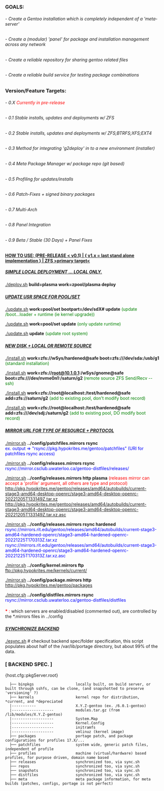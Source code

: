 ### GOALS:
###### - Create a Gentoo installation which is completely independent of a 'meta-server'
###### - Create a (modular) 'panel' for package and installation management across any network
###### - Create a reliable repository for sharing gentoo related files
###### - Create a reliable build service for testing package combinations

### Version/Feature Targets:
###### - 0.X <span style="color:red">Currently in pre-release</span>
###### - 0.1 Stable installs, updates and deployments w/ ZFS 
###### - 0.2 Stable installs, updates and deployments w/ ZFS;BTRFS;XFS;EXT4
###### - 0.3 Method for integrating 'g2deploy' in to a new environment (installer)
###### - 0.4 Meta Package Manager w/ package repo (git based)
###### - 0.5 Profiling for updates/installs
###### - 0.6 Patch-Fixes + signed binary packages
###### - 0.7 Multi-Arch
###### - 0.8 Panel Integration
###### - 0.9 Beta / Stable (30 Days) + Panel Fixes




#### <u>HOW TO USE: (PRE-RELEASE < v0.1) | { v1.x = last stand alone implementation } | ZFS >primary target< </u>
##### <u>SIMPLE LOCAL DEPLOYMENT ... LOCAL ONLY.</u>
  <u>./deploy.sh</u> <b>build=plasma work=zpool/plasma deploy</b>
  
###
##### <u>UPDATE USR SPACE FOR POOL/SET</u>

  <u>./update.sh</u> <b>work=pool/set bootpart=/dev/sdX# update</b><span style="color:green"> (update /boot...loader + runtime (ie kernel upgrade))</span>

  <u>./update.sh</u> <b>work=pool/set update</b><span style="color:green"> (only update runtime)</span>

  <u>./update.sh</u> <b>update</b><span style="color:green"> (update root system)</span>

###
##### <u>NEW DISK + LOCAL OR REMOTE SOURCE</u>

  <u>./install.sh</u> <b>work=zfs://wSys/hardened@safe boot=zfs:///dev/sda:/usb/g1 </b><span style="color:green">(standard installation)</span>

  <u>./install.sh</u> <b>work=zfs://root@10.1.0.1:/wSys/gnome@safe boot=zfs:///dev/nvme0n1:/saturn/g2 </b><span style="color:green">(remote source ZFS Send/Recv --ssh) </span>
  
  <u>./install.sh</u> <b>work=zfs://root@localhost:/test/hardened@safe add=zfs://saturn/g2</b> <span style="color:green">(add to existing pool, don't modify boot record)</span> <span style="color:red"></span>

  <u>./install.sh</u> <b>work=zfs://root@localhost:/test/hardened@safe add=zfs:///dev/sdj:/saturn/g2</b> <span style="color:green">(add to existing pool, DO modify boot record)</span> <span style="color:red"></span>

###
##### <u>MIRROR URL FOR TYPE OF RESOURCE + PROTOCOL </u>

  <u>./mirror.sh</u> <b>../config/patchfiles.mirrors rsync</b>\
  <span style="color:blue">ex. output => "rsync://pkg.hypokrites.me/gentoo/patchfiles" (URI for patchfiles rsync access) </span>

  <u>./mirror.sh</u> <b>../config/releases.mirrors rsync</b>\
  <span style="color:blue">rsync://mirror.csclub.uwaterloo.ca/gentoo-distfiles/releases/</span>

  <u>./mirror.sh</u> <b>../config/releases.mirrors http plasma</b> <span style="color:red"> (releases mirror can accept a 'profile' argument, all others are type and protocol)</span>\
  <span style="color:blue">http://pkg.hypokrites.me/gentoo/releases/amd64/autobuilds/current-stage3-amd64-desktop-openrc/stage3-amd64-desktop-openrc-20221205T133149Z.tar.xz</span> \
  <span style="color:blue">http://pkg.hypokrites.me/gentoo/releases/amd64/autobuilds/current-stage3-amd64-desktop-openrc/stage3-amd64-desktop-openrc-20221205T133149Z.tar.xz.asc</span>

  <u>./mirror.sh</u> <b>../config/releases.mirrors rsync hardened</b>\
  <span style="color:blue">rsync://mirrors.rit.edu/gentoo/releases/amd64/autobuilds/current-stage3-amd64-hardened-openrc/stage3-amd64-hardened-openrc-20221225T170313Z.tar.xz</span> \
  <span style="color:blue">rsync://mirrors.rit.edu/gentoo/releases/amd64/autobuilds/current-stage3-amd64-hardened-openrc/stage3-amd64-hardened-openrc-20221225T170313Z.tar.xz.asc</span>

  <u>./mirror.sh</u> <b>../config/kernel.mirrors ftp</b>\
  <span style="color:blue">ftp://pkg.hypokrites.me/kernels/current/</span>


<u>./mirror.sh</u> <b>../config/package.mirrors http</b>\
<span style="color:blue">http://pkg.hypokrites.me/gentoo/packages</span>

<u>./mirror.sh</u> <b>../config/distfiles.mirrors rsync</b>\
<span style="color:blue">rsync://mirror.csclub.uwaterloo.ca/gentoo-distfiles/distfiles</span>
####
<span style="color:red"><b>*</b> : </span> which servers are enabled/disabled (commented out), are controlled by the *.mirrors files in ../config

  ###
  ##### <u>SYNCHRONIZE BACKEND</u>

  <u>./esync.sh</u>            # checkout backend spec/folder specification, this script populates about half of the /var/lib/portage directory, but about 99% of the data. 

###
###  [ BACKEND SPEC. ]
  {host.cfg::pkgServer.root} 
```
  ├── binpkgs                   locally built, on build server, or built through sshfs, can be clone, (and snapshotted to preserve 'versioning' ?)
  ├── kernels                   kernel repo for distribution, *current, and *depreciated
  |-----------                  X.Y.Z-gentoo (ex. /6.0.1-gentoo)
  |-------------------          modules.tar.gz (from /lib/modules/X.Y.Z-gentoo)
  |-------------------          System.Map
  |-------------------          Kernel.Config
  |-------------------          initramfs
  |-------------------          vmlinuz (kernel image)
  ├── packages                  portage patch, and package configurations for profiles 17.X/...
  ├── patchfiles                system wide, generic patch files, independent of profile
  ├── profiles                  machine (virtual/hardware) based profiles, for purpose driven, domain name based 
  ├── releases                  synchronized too, via sync.sh
  ├── repos                     synchronized too, via sync.sh
  ├── snapshots                 synchronized too, via sync.sh
  ├── distfiles                 synchronized too, via sync.sh
  ├── meta                      meta package information, for meta builds (patches, configs, portage is not perfect)
```
  